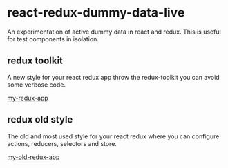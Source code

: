 # react-redux-dummy-data-live
An experimentation of active dummy data in react and redux. This is useful for test components in isolation.


## redux toolkit

A new style for your react redux app throw the redux-toolkit you can avoid some verbose code.

[my-redux-app](./my-redux-app/README.md)

## redux old style

The old and most used style for your react redux where you can configure actions, reducers, selectors and store.

[my-old-redux-app](./my-old-redux-app/README.md)
